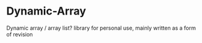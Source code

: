 # Dynamic-Array
Dynamic array / array list? library  for personal use, mainly written as a form of revision 
